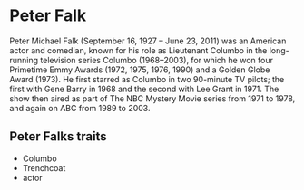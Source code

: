 # Peter Falk
Peter Michael Falk (September 16, 1927 – June 23, 2011) was an American actor and comedian, known for his role as Lieutenant Columbo in the long-running television series Columbo (1968–2003), for which he won four Primetime Emmy Awards (1972, 1975, 1976, 1990) and a Golden Globe Award (1973). He first starred as Columbo in two 90-minute TV pilots; the first with Gene Barry in 1968 and the second with Lee Grant in 1971. The show then aired as part of The NBC Mystery Movie series from 1971 to 1978, and again on ABC from 1989 to 2003.
## Peter Falks traits
* Columbo
* Trenchcoat
* actor